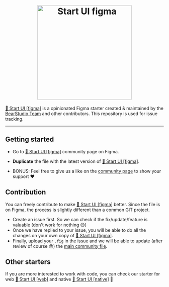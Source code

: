 <h1 align="center"><a href="https://go.bearstudio.fr/start-ui-figma"><img src="https://user-images.githubusercontent.com/62236130/136928347-371768a6-6910-4ea4-923d-1af6a8788472.png" alt="Start UI figma" width="300" /></a></h1>


[🚀 Start UI [figma]](https://go.bearstudio.fr/start-ui-figma) is a opinionated Figma starter created & maintained by the [BearStudio Team](https://www.bearstudio.fr/team) and other contributors. This repository is used for issue tracking.

---


## Getting started

- Go to [🚀 Start UI [figma]](https://go.bearstudio.fr/start-ui-figma) community page on Figma.

- **Duplicate** the file with the latest version of [🚀 Start UI [figma]](https://go.bearstudio.fr/start-ui-figma).

- BONUS: Feel free to give us a like on the [community page](https://go.bearstudio.fr/start-ui-figma) to show your support ❤️


## Contribution

You can freely contribute to make [🚀 Start UI [figma]](https://go.bearstudio.fr/start-ui-figma) better. Since the file is on Figma, the process is slightly different than a common GIT project.

- Create an issue first. So we can check if the fix/update/feature is valuable (don't work for nothing 😉)
- Once we have replied to your issue, you will be able to do all the changes on your own copy of [🚀 Start UI [figma]](https://go.bearstudio.fr/start-ui-figma).
- Finally, upload your `.fig` in the issue and we will be able to update (after review of course 😜) the [main community file](https://go.bearstudio.fr/start-ui-figma).


## Other starters

If you are more interested to work with code, you can check our starter for web [🚀 Start UI [web]](https://go.bearstudio.fr/start-ui-web) and native [🚀 Start UI [native]](https://go.bearstudio.fr/start-ui-native) 🎉

